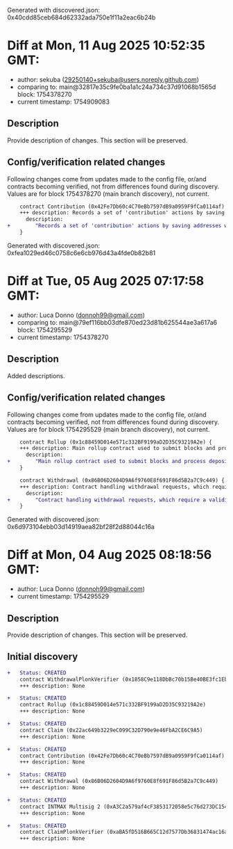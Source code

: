 Generated with discovered.json: 0x40cdd85ceb684d62332ada750e1f11a2eac6b24b

# Diff at Mon, 11 Aug 2025 10:52:35 GMT:

- author: sekuba (<29250140+sekuba@users.noreply.github.com>)
- comparing to: main@32817e35c9fe0ba1a1c24a734c37d91068b1565d block: 1754378270
- current timestamp: 1754909083

## Description

Provide description of changes. This section will be preserved.

## Config/verification related changes

Following changes come from updates made to the config file,
or/and contracts becoming verified, not from differences found during
discovery. Values are for block 1754378270 (main branch discovery), not current.

```diff
    contract Contribution (0x42Fe7Db60c4C70eBb7597dB9a0959F9fCa0114af) {
    +++ description: Records a set of 'contribution' actions by saving addresses with a tag of their action (e.g. propose blocks, claim withdrawals, deposit...).
      description:
+        "Records a set of 'contribution' actions by saving addresses with a tag of their action (e.g. propose blocks, claim withdrawals, deposit...)."
    }
```

Generated with discovered.json: 0xfea1029ed46c0758c6e6cb976d43a4fde0b82b81

# Diff at Tue, 05 Aug 2025 07:17:58 GMT:

- author: Luca Donno (<donnoh99@gmail.com>)
- comparing to: main@79ef116bb03dfe870ed23d81b625544ae3a617a6 block: 1754295529
- current timestamp: 1754378270

## Description

Added descriptions.

## Config/verification related changes

Following changes come from updates made to the config file,
or/and contracts becoming verified, not from differences found during
discovery. Values are for block 1754295529 (main branch discovery), not current.

```diff
    contract Rollup (0x1c88459D014e571c332BF9199aD2D35C93219A2e) {
    +++ description: Main rollup contract used to submit blocks and process deposits. It saves block hashes to be then referenced by the Withdrawal contract.
      description:
+        "Main rollup contract used to submit blocks and process deposits. It saves block hashes to be then referenced by the Withdrawal contract."
    }
```

```diff
    contract Withdrawal (0x86B06D2604D9A6f9760E8f691F86d5B2a7C9c449) {
    +++ description: Contract handling withdrawal requests, which require a validity proof of sufficient balance. It tracks amount of funds already withdrawn to prevent double withdrawals.
      description:
+        "Contract handling withdrawal requests, which require a validity proof of sufficient balance. It tracks amount of funds already withdrawn to prevent double withdrawals."
    }
```

Generated with discovered.json: 0x6d973104ebb03d14919aea82bf28f2d88044c16a

# Diff at Mon, 04 Aug 2025 08:18:56 GMT:

- author: Luca Donno (<donnoh99@gmail.com>)
- current timestamp: 1754295529

## Description

Provide description of changes. This section will be preserved.

## Initial discovery

```diff
+   Status: CREATED
    contract WithdrawalPlonkVerifier (0x1858C9e118DbBc70b15Be40BE3fc1EbB062f5734)
    +++ description: None
```

```diff
+   Status: CREATED
    contract Rollup (0x1c88459D014e571c332BF9199aD2D35C93219A2e)
    +++ description: None
```

```diff
+   Status: CREATED
    contract Claim (0x22ac649b3229eC099C32D790e9e46FbA2CE6C9A5)
    +++ description: None
```

```diff
+   Status: CREATED
    contract Contribution (0x42Fe7Db60c4C70eBb7597dB9a0959F9fCa0114af)
    +++ description: None
```

```diff
+   Status: CREATED
    contract Withdrawal (0x86B06D2604D9A6f9760E8f691F86d5B2a7C9c449)
    +++ description: None
```

```diff
+   Status: CREATED
    contract INTMAX Multisig 2 (0xA3C2a579af4cF3853172058e5c76d273DC1542DD)
    +++ description: None
```

```diff
+   Status: CREATED
    contract ClaimPlonkVerifier (0xaBA5fD516B665C12d7577Db36831474ac16aEe0a)
    +++ description: None
```
